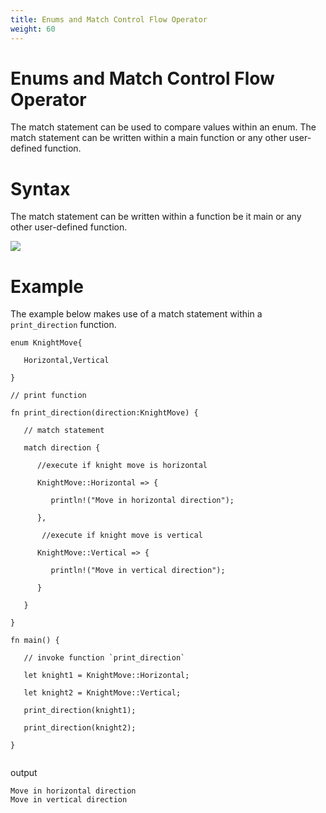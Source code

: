 ```yaml
---
title: Enums and Match Control Flow Operator
weight: 60
---
```


# Enums and Match Control Flow Operator
The match statement can be used to compare values within an enum. The match statement can be written within a main function or any other user-defined function.

# Syntax 
The match statement can be written within a function be it main or any other user-defined function.

![](https://raw.githubusercontent.com/sangam14/RustLabs/master/img/match-enum.png)
# Example 
The example below makes use of a match statement within a `print_direction` function.


```
enum KnightMove{

   Horizontal,Vertical

}

// print function 

fn print_direction(direction:KnightMove) {

   // match statement

   match direction {

      //execute if knight move is horizontal

      KnightMove::Horizontal => {

         println!("Move in horizontal direction");

      },

       //execute if knight move is vertical

      KnightMove::Vertical => {

         println!("Move in vertical direction");

      }

   }

}

fn main() {

   // invoke function `print_direction`

   let knight1 = KnightMove::Horizontal;

   let knight2 = KnightMove::Vertical;

   print_direction(knight1);

   print_direction(knight2);

}


```

output 

```
Move in horizontal direction
Move in vertical direction

```



